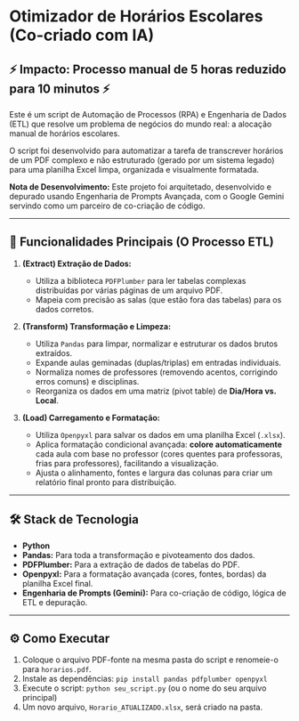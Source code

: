 # Otimizador de Horários Escolares (Co-criado com IA)

## ⚡ Impacto: Processo manual de 5 horas reduzido para 10 minutos ⚡

Este é um script de Automação de Processos (RPA) e Engenharia de Dados (ETL) que resolve um problema de negócios do mundo real: a alocação manual de horários escolares.

O script foi desenvolvido para automatizar a tarefa de transcrever horários de um PDF complexo e não estruturado (gerado por um sistema legado) para uma planilha Excel limpa, organizada e visualmente formatada.

**Nota de Desenvolvimento:** Este projeto foi arquitetado, desenvolvido e depurado usando Engenharia de Prompts Avançada, com o Google Gemini servindo como um parceiro de co-criação de código.

---

## 🚀 Funcionalidades Principais (O Processo ETL)

1.  **(Extract) Extração de Dados:**
    * Utiliza a biblioteca `PDFPlumber` para ler tabelas complexas distribuídas por várias páginas de um arquivo PDF.
    * Mapeia com precisão as salas (que estão fora das tabelas) para os dados corretos.

2.  **(Transform) Transformação e Limpeza:**
    * Utiliza `Pandas` para limpar, normalizar e estruturar os dados brutos extraídos.
    * Expande aulas geminadas (duplas/triplas) em entradas individuais.
    * Normaliza nomes de professores (removendo acentos, corrigindo erros comuns) e disciplinas.
    * Reorganiza os dados em uma matriz (pivot table) de **Dia/Hora vs. Local**.

3.  **(Load) Carregamento e Formatação:**
    * Utiliza `Openpyxl` para salvar os dados em uma planilha Excel (`.xlsx`).
    * Aplica formatação condicional avançada: **colore automaticamente** cada aula com base no professor (cores quentes para professoras, frias para professores), facilitando a visualização.
    * Ajusta o alinhamento, fontes e largura das colunas para criar um relatório final pronto para distribuição.

---

## 🛠️ Stack de Tecnologia

* **Python**
* **Pandas:** Para toda a transformação e pivoteamento dos dados.
* **PDFPlumber:** Para a extração de dados de tabelas do PDF.
* **Openpyxl:** Para a formatação avançada (cores, fontes, bordas) da planilha Excel final.
* **Engenharia de Prompts (Gemini):** Para co-criação de código, lógica de ETL e depuração.

---

## ⚙️ Como Executar

1.  Coloque o arquivo PDF-fonte na mesma pasta do script e renomeie-o para `horarios.pdf`.
2.  Instale as dependências:
    `pip install pandas pdfplumber openpyxl`
3.  Execute o script:
    `python seu_script.py` (ou o nome do seu arquivo principal)
4.  Um novo arquivo, `Horario_ATUALIZADO.xlsx`, será criado na pasta.
